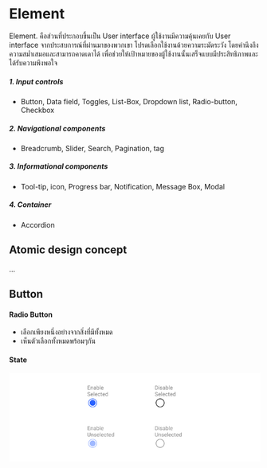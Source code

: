 Element
==========

Element. คือส่วนที่ประกอบขึ้นเป็น User interface ผู้ใช้งานมีความคุ้นเคยกับ User interface จากประสบการณ์ที่ผ่านมาของพวกเขา โปรดเลือกใช้งานด้วยความระมัดระวัง โดยคำนึงถึงความสม่ำเสมอและสามารถคาดเดาได้ เพื่อช่วยให้เป้าหมายของผู้ใช้งานนั้นเสร็จแบบมีประสิทธิภาพและได้รับความพึงพอใจ

##### 1. Input controls
- Button, Data field, Toggles, List-Box, Dropdown list, Radio-button, Checkbox
  
##### 2. Navigational components
- Breadcrumb, Slider, Search, Pagination, tag

##### 3. Informational components
- Tool-tip, icon, Progress bar, Notification, Message Box, Modal

##### 4. Container
- Accordion


## Atomic design concept
...



## Button

#### Radio Button
- เลือกเพียงหนึ่งอย่างจากสิ่งที่มีทั้งหมด
- เห็นตัวเลือกทั้งหมดพร้อมๆกัน
#### State
![Test](images/input-control/Radio.png)
